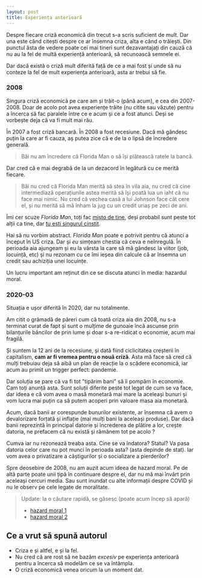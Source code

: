 ```yaml
---
layout: post
title: Experiența anterioară
---
```


Despre fiecare criză economică din trecut s-a scris suficient de mult. Dar una este când citești despre ce ar însemna criza, alta e când o trăiești. Din punctul ăsta de vedere poate cei mai tineri sunt dezavantajați din cauză că nu au la fel de multă experiență anterioară, să recunoască semnele ei.

Dar dacă există o criză mult diferită față de ce a mai fost și unde să nu conteze la fel de mult experiența anterioară, asta ar trebui să fie.

### 2008

Singura criză economică pe care am și trăit-o (până acum), e cea din 2007-2008. Doar de acolo pot avea experiențe trăite (nu citite sau văzute) pentru a încerca să fac paralele între ce e acum și ce a fost atunci. Deși se vorbește deja că va fi mult mai rău.

În 2007 a fost criză bancară. În 2008 a fost recesiune. Dacă mă gândesc puțin la care ar fi cauza, aș putea zice că e de la o lipsă de încredere generală.

> Băi nu am încredere că Florida Man o să își plătească ratele la bancă.

Dar cred că e mai degrabă de la un dezacord în legătură cu ce merită fiecare.

> Băi nu cred că Florida Man merită să stea în vila aia, nu cred că cine intermediază operațiunile astea merită să își poată lua un iaht că nu face mai nimic. Nu cred că vechea casă a lui Johnson face cât cere el, și nu merită să mă înham la jug cu un credit uriaș pe zeci de ani.

Îmi cer scuze _Florida Man_, toți fac [mișto de tine](https://en.wikipedia.org/wiki/Florida_Man), deși probabil sunt peste tot alții ca tine, dar [tu ești singurul cinstit](<https://en.wikipedia.org/wiki/Freedom_of_information_legislation_(Florida)>).

Hai să nu vorbim abstract. _Florida Man_ poate e potrivit pentru că atunci a început în US criza. Dar și _eu_ simțeam chestia că ceva e neînregulă. În perioada aia ajungeam și eu la vârsta la care să mă gândesc la viitor (job, locuință, etc) și nu rezonam cu ce îmi ieșea din calcule că ar însemna un credit sau achiziția unei locuințe.

Un lucru important am reținut din ce se discuta atunci în media: hazardul moral.

### 2020-03

Situația e ușor diferită în 2020, dar nu totalmente.

Am citit o grămadă de păreri cum că toată criza aia din 2008, nu s-a terminat curat de fapt și sunt o mulțime de gunoaie încă ascunse prin bilanțurile băncilor de prin lume și doar s-a re-ridicat o economie, acum mai fragilă.

Și suntem la 12 ani de la recesiune, și dată fiind ciclicitatea creșterii în capitalism, **cam ar fi vremea pentru o nouă criză**. Asta mă face să cred că mulți trebuiau deja să aibă un plan de reacție la o scădere economică, iar acum au primit un trigger perfect: pandemie.

Dar soluția se pare că va fi tot "tipărim bani" să îi pompăm în economie. Cam toți anunță asta. Sunt soluții diferite peste tot legat de cum se va face, dar ideea e că vom avea o masă monetară mai mare la aceleași bunuri și vom lucra mai puțin ca să putem acoperi prin valoare masa aia monetară.

Acum, dacă banii ar corespunde bunurilor existente, ar însemna că avem o devalorizare forțată și inflație (mai mulți bani la aceleași produse). Dar dacă banii reprezintă în principal datorie și încrederea de plătire a lor, crește datoria, ne prefacem că nu există și rămânem tot pe acolo ?

Cumva iar nu rezonează treaba asta. Cine se va îndatora? Statul? Va pasa datoria celor care nu pot munci în perioada asta? (asta depinde de stat).
Iar vom avea o privatizare a câștigurilor și o socializare a pierderilor?

Spre deosebire de 2008, nu am auzit acum ideea de hazard moral. Pe de altă parte poate unii țipă în continuare despre el, dar nu mă mai învârt prin aceleași cercuri media. Sau sunt inundat cu alte informații despre COVID și nu le observ pe cele legate de moralitate.

> Update: la o căutare rapidă, se găsesc (poate acum încep să apară)
>
> - [hazard moral 1](https://www.afr.com/companies/financial-services/murray-warns-of-super-fund-moral-hazard-20200401-p54g1c)
> - [hazard moral 2](https://www.record-bee.com/2020/04/03/the-problems-of-crony-capitalism-and-moral-hazard/)

## Ce a vrut să spună autorul

- Criza e și altfel, e și la fel.
- Nu cred că are rost să ne bazăm _excesiv_ pe experiența anterioară pentru a încerca să modelăm ce se va întâmpla.
- O criză economică venea oricum la un moment dat.
